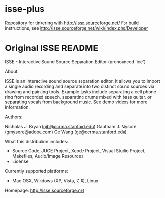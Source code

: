 # isse-plus
Repository for tinkering with http://isse.sourceforge.net/
For build instructions, see http://isse.sourceforge.net/wiki/index.php/Developer 


# Original ISSE README 

ISSE - Interactive Sound Source Separation Editor (pronounced 'ice')
 
About: 

ISSE is an interactive sound source separation editor.  It allows you to 
import a single audio recording and separate into two distinct sound sources
via drawing and painting tools.  Example tasks include separating a cell 
phone ring from recorded speech, separating drums mixed with bass guitar, 
or separating vocals from background music. See demo videos for more 
information.

Authors: 

Nicholas J. Bryan (njb@ccrma.stanford.edu)
Gautham J. Mysore (gmysore@adobe.com)
Ge Wang (ge@ccrma.stanford.edu)

What this distribution includes:
  - Source Code, JUCE Project, Xcode Project, Visual Studio Project, 
    Makefiles, Audio/Image Resources
  - License

Currently supported platforms:
  - Mac OSX, Windows (XP, Vista, 7, 8), Linux

Homepage:
    http://isse.sourceforge.net
